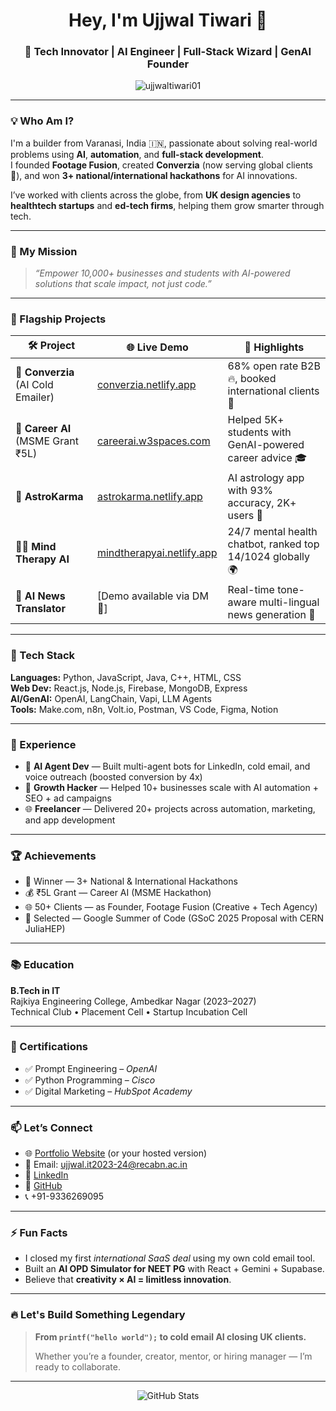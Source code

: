 <h1 align="center">Hey, I'm Ujjwal Tiwari 👋</h1>
<h3 align="center">🚀 Tech Innovator | AI Engineer | Full-Stack Wizard | GenAI Founder</h3>
<p align="center">
  <img src="https://komarev.com/ghpvc/?username=ujjwaltiwari01&label=Profile%20views&color=blueviolet" alt="ujjwaltiwari01" />
</p>

---

### 💡 Who Am I?

I'm a builder from Varanasi, India 🇮🇳, passionate about solving real-world problems using **AI**, **automation**, and **full-stack development**.  
I founded **Footage Fusion**, created **Converzia** (now serving global clients 💼), and won **3+ national/international hackathons** for AI innovations.

I’ve worked with clients across the globe, from **UK design agencies** to **healthtech startups** and **ed-tech firms**, helping them grow smarter through tech.

---

### 🧠 My Mission
> _“Empower 10,000+ businesses and students with AI-powered solutions that scale impact, not just code.”_

---

### 🚀 Flagship Projects

| 🛠️ Project        | 🌐 Live Demo | 🚀 Highlights |
|------------------|-------------|---------------|
| **🧠 Converzia** (AI Cold Emailer) | [converzia.netlify.app](https://converzia.netlify.app) | 68% open rate B2B 🔥, booked international clients 💼 |
| **💬 Career AI** (MSME Grant ₹5L) | [careerai.w3spaces.com](https://careerai.w3spaces.com) | Helped 5K+ students with GenAI-powered career advice 🎓 |
| **🧘 AstroKarma** | [astrokarma.netlify.app](https://astrokarma.netlify.app) | AI astrology app with 93% accuracy, 2K+ users 🔮 |
| **🧑‍⚕️ Mind Therapy AI** | [mindtherapyai.netlify.app](https://mindtherapyai.netlify.app) | 24/7 mental health chatbot, ranked top 14/1024 globally 🌍 |
| **📰 AI News Translator** | [Demo available via DM 🔐] | Real-time tone-aware multi-lingual news generation 📰 |

---

### 🧰 Tech Stack

**Languages:** Python, JavaScript, Java, C++, HTML, CSS  
**Web Dev:** React.js, Node.js, Firebase, MongoDB, Express  
**AI/GenAI:** OpenAI, LangChain, Vapi, LLM Agents  
**Tools:** Make.com, n8n, Volt.io, Postman, VS Code, Figma, Notion  

---

### 💼 Experience

- 🧠 **AI Agent Dev** — Built multi-agent bots for LinkedIn, cold email, and voice outreach (boosted conversion by 4x)
- 🎯 **Growth Hacker** — Helped 10+ businesses scale with AI automation + SEO + ad campaigns
- 🌐 **Freelancer** — Delivered 20+ projects across automation, marketing, and app development

---

### 🏆 Achievements

- 🥇 Winner — 3+ National & International Hackathons
- 💰 ₹5L Grant — Career AI (MSME Hackathon)
- 🌐 50+ Clients — as Founder, Footage Fusion (Creative + Tech Agency)
- 🧪 Selected — Google Summer of Code (GSoC 2025 Proposal with CERN JuliaHEP)

---

### 📚 Education

**B.Tech in IT**  
Rajkiya Engineering College, Ambedkar Nagar (2023–2027)  
Technical Club • Placement Cell • Startup Incubation Cell

---

### 📜 Certifications

- ✅ Prompt Engineering – *OpenAI*
- ✅ Python Programming – *Cisco*
- ✅ Digital Marketing – *HubSpot Academy*

---

### 📫 Let’s Connect

- 🌐 [Portfolio Website](https://ujjwaltiwari01.github.io/) (or your hosted version)
- 📩 Email: ujjwal.it2023-24@recabn.ac.in
- 💼 [LinkedIn](https://www.linkedin.com/in/ujjwal-tiwari-b34044341)
- 🐙 [GitHub](https://github.com/ujjwaltiwari01)
- 📞 +91-9336269095

---

### ⚡ Fun Facts

- I closed my first *international SaaS deal* using my own cold email tool.
- Built an **AI OPD Simulator for NEET PG** with React + Gemini + Supabase.
- Believe that **creativity × AI = limitless innovation**.

---

### 🔥 Let's Build Something Legendary

> **From `printf("hello world");` to cold email AI closing UK clients.**
>  
> Whether you’re a founder, creator, mentor, or hiring manager — I’m ready to collaborate.

---

<p align="center">
  <img src="https://github-readme-stats.vercel.app/api?username=ujjwaltiwari01&show_icons=true&theme=radical" alt="GitHub Stats" />
</p>
